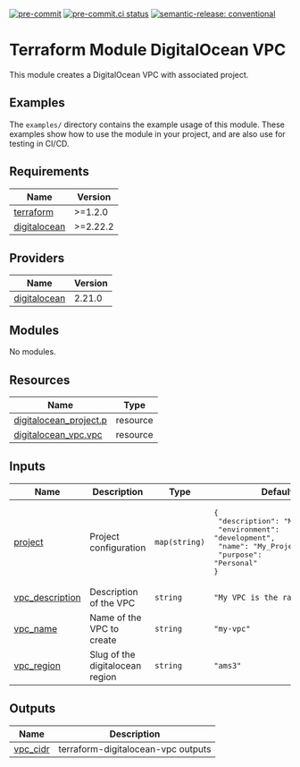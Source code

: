 [![pre-commit](https://img.shields.io/badge/pre--commit-enabled-brightgreen?logo=pre-commit&logoColor=white)](https://github.com/pre-commit/pre-commit) [![pre-commit.ci status](https://results.pre-commit.ci/badge/github/brucellino/terraform-digitalocean-vpc/main.svg)](https://results.pre-commit.ci/latest/github/brucellino/terraform-digitalocean-vpc/main) [![semantic-release: conventional](https://img.shields.io/badge/semantic--release-conventional-e10079?logo=semantic-release)](https://github.com/semantic-release/semantic-release)

# Terraform Module DigitalOcean VPC

This module creates a DigitalOcean VPC with associated project.

## Examples

The `examples/` directory contains the example usage of this module.
These examples show how to use the module in your project, and are also use for testing in CI/CD.

<!-- BEGIN_TF_DOCS -->
## Requirements

| Name | Version |
|------|---------|
| <a name="requirement_terraform"></a> [terraform](#requirement\_terraform) | >=1.2.0 |
| <a name="requirement_digitalocean"></a> [digitalocean](#requirement\_digitalocean) | >=2.22.2 |

## Providers

| Name | Version |
|------|---------|
| <a name="provider_digitalocean"></a> [digitalocean](#provider\_digitalocean) | 2.21.0 |

## Modules

No modules.

## Resources

| Name | Type |
|------|------|
| [digitalocean_project.p](https://registry.terraform.io/providers/digitalocean/digitalocean/latest/docs/resources/project) | resource |
| [digitalocean_vpc.vpc](https://registry.terraform.io/providers/digitalocean/digitalocean/latest/docs/resources/vpc) | resource |

## Inputs

| Name | Description | Type | Default | Required |
|------|-------------|------|---------|:--------:|
| <a name="input_project"></a> [project](#input\_project) | Project configuration | `map(string)` | <pre>{<br>  "description": "My project",<br>  "environment": "development",<br>  "name": "My_Project",<br>  "purpose": "Personal"<br>}</pre> | no |
| <a name="input_vpc_description"></a> [vpc\_description](#input\_vpc\_description) | Description of the VPC | `string` | `"My VPC is the raddest"` | no |
| <a name="input_vpc_name"></a> [vpc\_name](#input\_vpc\_name) | Name of the VPC to create | `string` | `"my-vpc"` | no |
| <a name="input_vpc_region"></a> [vpc\_region](#input\_vpc\_region) | Slug of the digitalocean region | `string` | `"ams3"` | no |

## Outputs

| Name | Description |
|------|-------------|
| <a name="output_vpc_cidr"></a> [vpc\_cidr](#output\_vpc\_cidr) | terraform-digitalocean-vpc outputs |
<!-- END_TF_DOCS -->
